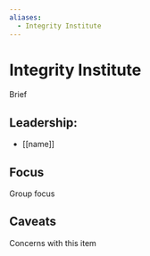 ```yaml
---
aliases:
  - Integrity Institute
---
```

# Integrity Institute 

Brief

## Leadership:

- [[name]]

## Focus

Group focus

## Caveats 

Concerns with this item